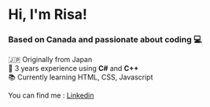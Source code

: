 # Hi, I'm Risa!  
### Based on Canada and passionate about coding 💻

🇯🇵 Originally from Japan  
💼 3 years experience using **C#** and **C++**  
📚 Currently learning HTML, CSS, Javascript

  You can find me : [Linkedin](https://www.linkedin.com/in/risa-yamamoto-b0a5a9302/)
